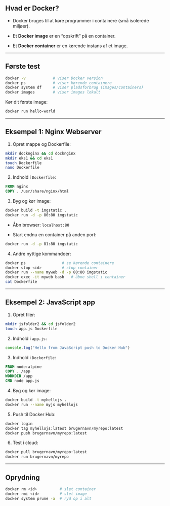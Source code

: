 ## Hvad er Docker?

- Docker bruges til at køre programmer i containere (små isolerede miljøer).
    
- Et **Docker image** er en “opskrift” på en container.
    
- Et **Docker container** er en kørende instans af et image.
    

---

## Første test

```bash
docker -v            # viser Docker version
docker ps            # viser kørende containere
docker system df     # viser pladsforbrug (images/containers)
docker images        # viser images lokalt
```


Kør dit første image:

```bash
docker run hello-world
```

---

## Eksempel 1: Nginx Webserver

1. Opret mappe og Dockerfile:
    

```bash
mkdir docknginx && cd docknginx
mkdir eks1 && cd eks1
touch Dockerfile
nano Dockerfile
```


2. Indhold i `Dockerfile`:
    

```dockerfile
FROM nginx
COPY . /usr/share/nginx/html
```


3. Byg og kør image:
    

```bash
docker build -t imgstatic .
docker run -d -p 80:80 imgstatic
```


- Åbn browser: `localhost:80`
    
- Start endnu en container på anden port:
    

```bash
docker run -d -p 81:80 imgstatic
```


4. Andre nyttige kommandoer:
    

```bash
docker ps                # se kørende containere
docker stop <id>         # stop container
docker run --name myweb -d -p 80:80 imgstatic
docker exec -it myweb bash   # åbne shell i container
cat Dockerfile
```


---

## Eksempel 2: JavaScript app

1. Opret filer:
    

```bash
mkdir jsfolder2 && cd jsfolder2
touch app.js Dockerfile
```


2. Indhold i `app.js`:
    

```javascript
console.log("Hello from JavaScript push to Docker Hub")
```


3. Indhold i `Dockerfile`:
    

```dockerfile
FROM node:alpine
COPY . /app
WORKDIR /app
CMD node app.js
```


4. Byg og kør image:
    

```bash
docker build -t myhellojs .
docker run --name myjs myhellojs
```


5. Push til Docker Hub:
    

```bash
docker login
docker tag myhellojs:latest brugernavn/myrepo:latest
docker push brugernavn/myrepo:latest
```


6. Test i cloud:
    

```bash
docker pull brugernavn/myrepo:latest
docker run brugernavn/myrepo
```


---

## Oprydning

```bash
docker rm <id>          # slet container
docker rmi <id>         # slet image
docker system prune -a  # ryd op i alt
```
